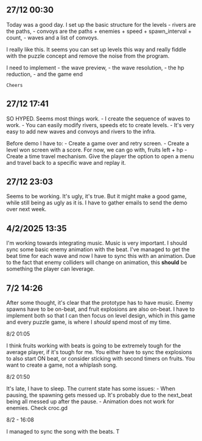 ## 27/12 00:30

Today was a good day. I set up the basic structure for the levels 
	- rivers are the paths,
	- convoys are the paths + enemies + speed + spawn_interval + count, 
	- waves and a list of convoys.

I really like this. It seems you can set up levels this way and really fiddle with the puzzle concept and remove the noise from the program.

I need to implement 
	- the wave preview,
	- the wave resolution,
	- the hp reduction,
	- and the game end
	
	Cheers
	
## 27/12 17:41

SO HYPED. Seems most things work. 
	- I create the sequence of waves to work. 
	- You can easily modify rivers, speeds etc to create levels.
	- It's very easy to add new waves and convoys and rivers to the infra.

Before demo I have to:
	- Create a game over and retry screen.
	- Create a level won screen with a score. For now, we can go with, fruits left + hp
	- Create a time travel mechanism. Give the player the option to open a menu and travel back to a specific wave and replay it.

## 27/12 23:03

Seems to be working. It's ugly, it's true. But it might make a good game, while still being as ugly as it is. I have to gather emails to send the demo over next week.

## 4/2/2025 13:35

I'm working towards integrating music. Music is very important. I should sync some basic enemy animation with the beat. 
I've managed to get the beat time for each wave and now I have to sync this with an animation. Due to the fact that enemy colliders will change on animation, this **should**
be something the player can leverage.

## 7/2 14:26

After some thought, it's clear that the prototype has to have music. Enemy spawns have to be on-beat, and fruit explosions are also on-beat. I have to implement both
so that I can then focus on level design, which in this game and every puzzle game, is where I _should_ spend most of my time.

8/2 01:05

I think fruits working with beats is going to be extremely tough for the average player, if it's tough for me. You either have to sync the explosions to also start ON beat,
or consider sticking with second timers on fruits. You want to create a game, not a whiplash song.

8/2 01:50

It's late, I have to sleep. The current state has some issues:
	- When pausing, the spawning gets messed up. It's probably due to the next_beat being all messed up after the pause.
	- Animation does not work for enemies. Check croc.gd
	
8/2 - 16:08

I managed to sync the song with the beats. T
